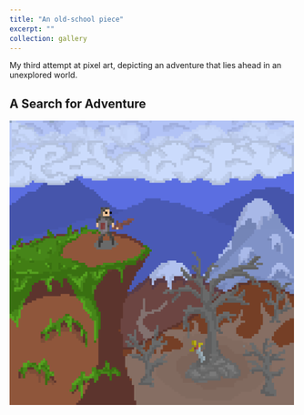 ```yaml
---
title: "An old-school piece"
excerpt: ""
collection: gallery
---
```

My third attempt at pixel art, depicting an adventure that lies ahead in an unexplored world.

**A Search for Adventure**
------
<img src='/images/adventure.png' width=500>